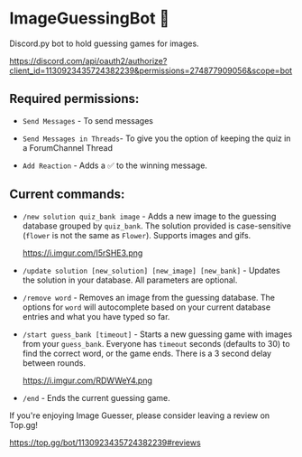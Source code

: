 # ImageGuessingBot 🎨
Discord.py bot to hold guessing games for images.

https://discord.com/api/oauth2/authorize?client_id=1130923435724382239&permissions=274877909056&scope=bot

## Required permissions:

- `Send Messages` - To send messages

- `Send Messages in Threads`- To give you the option of keeping the quiz in a ForumChannel Thread

- `Add Reaction` - Adds a ✅ to the winning message.

## Current commands:

- `/new solution quiz_bank image` - Adds a new image to the guessing database grouped by `quiz_bank`.  The solution provided is case-sensitive (`flower` is not the same as `Flower`).  Supports images and gifs.

  https://i.imgur.com/I5rSHE3.png

- `/update solution [new_solution] [new_image] [new_bank]` - Updates the solution in your database.  All parameters are optional.

- `/remove word` - Removes an image from the guessing database.  The options for `word` will autocomplete based on your current database entries and what you have typed so far.

- `/start guess_bank [timeout]` - Starts a new guessing game with images from your `guess_bank`.  Everyone has `timeout` seconds (defaults to 30) to find the correct word, or the game ends.  There is a 3 second delay between rounds.

  https://i.imgur.com/RDWWeY4.png

- `/end` - Ends the current guessing game.


If you're enjoying Image Guesser, please consider leaving a review on Top.gg!

https://top.gg/bot/1130923435724382239#reviews
